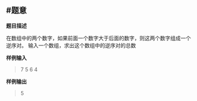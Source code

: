 
#题意
-------

**题目描述**

在数组中的两个数字，如果前面一个数字大于后面的数字，则这两个数字组成一个逆序对。
输入一个数组，求出这个数组中的逆序对的总数

**样例输入**

>7 5 6 4

**样例输出**

>5



